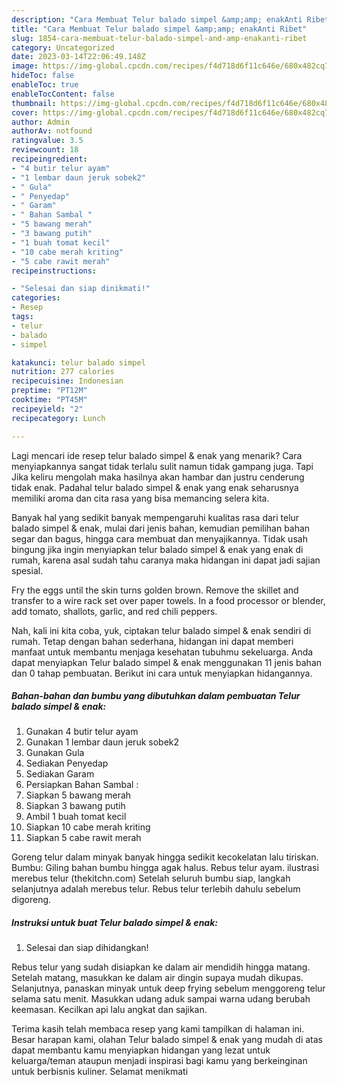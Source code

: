 ```yaml
---
description: "Cara Membuat Telur balado simpel &amp;amp; enakAnti Ribet"
title: "Cara Membuat Telur balado simpel &amp;amp; enakAnti Ribet"
slug: 1854-cara-membuat-telur-balado-simpel-and-amp-enakanti-ribet
category: Uncategorized
date: 2023-03-14T22:06:49.148Z
image: https://img-global.cpcdn.com/recipes/f4d718d6f11c646e/680x482cq70/telur-balado-simpel-enak-foto-resep-utama.jpg
hideToc: false
enableToc: true
enableTocContent: false
thumbnail: https://img-global.cpcdn.com/recipes/f4d718d6f11c646e/680x482cq70/telur-balado-simpel-enak-foto-resep-utama.jpg
cover: https://img-global.cpcdn.com/recipes/f4d718d6f11c646e/680x482cq70/telur-balado-simpel-enak-foto-resep-utama.jpg
author: Admin
authorAv: notfound
ratingvalue: 3.5
reviewcount: 18
recipeingredient:
- "4 butir telur ayam"
- "1 lembar daun jeruk sobek2"
- " Gula"
- " Penyedap"
- " Garam"
- " Bahan Sambal "
- "5 bawang merah"
- "3 bawang putih"
- "1 buah tomat kecil"
- "10 cabe merah kriting"
- "5 cabe rawit merah"
recipeinstructions:

- "Selesai dan siap dinikmati!"
categories:
- Resep
tags:
- telur
- balado
- simpel

katakunci: telur balado simpel 
nutrition: 277 calories
recipecuisine: Indonesian
preptime: "PT12M"
cooktime: "PT45M"
recipeyield: "2"
recipecategory: Lunch

---
```



Lagi mencari ide resep telur balado simpel &amp; enak yang menarik? Cara menyiapkannya sangat tidak terlalu sulit namun tidak gampang juga. Tapi Jika keliru mengolah maka hasilnya akan hambar dan justru cenderung tidak enak. Padahal telur balado simpel &amp; enak yang enak seharusnya memiliki aroma dan cita rasa yang bisa memancing selera kita.


Banyak hal yang sedikit banyak mempengaruhi kualitas rasa dari telur balado simpel &amp; enak, mulai dari jenis bahan, kemudian pemilihan bahan segar dan bagus, hingga cara membuat dan menyajikannya. Tidak usah bingung jika ingin menyiapkan telur balado simpel &amp; enak yang enak di rumah, karena asal sudah tahu caranya maka hidangan ini dapat jadi sajian spesial.

Fry the eggs until the skin turns golden brown. Remove the skillet and transfer to a wire rack set over paper towels. In a food processor or blender, add tomato, shallots, garlic, and red chili peppers.


Nah, kali ini kita coba, yuk, ciptakan telur balado simpel &amp; enak sendiri di rumah. Tetap dengan bahan sederhana, hidangan ini dapat memberi manfaat untuk membantu menjaga kesehatan tubuhmu sekeluarga. Anda dapat menyiapkan Telur balado simpel &amp; enak menggunakan 11 jenis bahan dan 0 tahap pembuatan. Berikut ini cara untuk menyiapkan hidangannya.

<!--inarticleads1-->

##### Bahan-bahan dan bumbu yang dibutuhkan dalam pembuatan Telur balado simpel &amp; enak:

1. Gunakan 4 butir telur ayam
1. Gunakan 1 lembar daun jeruk sobek2
1. Gunakan  Gula
1. Sediakan  Penyedap
1. Sediakan  Garam
1. Persiapkan  Bahan Sambal :
1. Siapkan 5 bawang merah
1. Siapkan 3 bawang putih
1. Ambil 1 buah tomat kecil
1. Siapkan 10 cabe merah kriting
1. Siapkan 5 cabe rawit merah


Goreng telur dalam minyak banyak hingga sedikit kecokelatan lalu tiriskan. Bumbu: Giling bahan bumbu hingga agak halus. Rebus telur ayam. ilustrasi merebus telur (thekitchn.com) Setelah seluruh bumbu siap, langkah selanjutnya adalah merebus telur. Rebus telur terlebih dahulu sebelum digoreng. 

<!--inarticleads2-->

##### Instruksi untuk buat Telur balado simpel &amp; enak:


1. Selesai dan siap dihidangkan!

Rebus telur yang sudah disiapkan ke dalam air mendidih hingga matang. Setelah matang, masukkan ke dalam air dingin supaya mudah dikupas. Selanjutnya, panaskan minyak untuk deep frying sebelum menggoreng telur selama satu menit. Masukkan udang aduk sampai warna udang berubah keemasan. Kecilkan api lalu angkat dan sajikan. 

Terima kasih telah membaca resep yang kami tampilkan di halaman ini. Besar harapan kami, olahan Telur balado simpel &amp; enak yang mudah di atas dapat membantu kamu menyiapkan hidangan yang lezat untuk keluarga/teman ataupun menjadi inspirasi bagi kamu yang berkeinginan untuk berbisnis kuliner. Selamat menikmati
